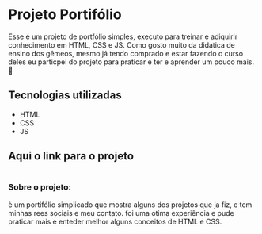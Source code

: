 # Projeto Portifólio
Esse é um projeto de portfólio simples, executo para treinar e adiquirir conhecimento em HTML, CSS e JS.
Como gosto muito da didatica de ensino dos gêmeos, mesmo já tendo comprado e estar fazendo o curso deles eu particpei do projeto para praticar e ter 
e aprender um pouco mais.
🚀




## Tecnologias utilizadas
- HTML
- CSS
- JS

## Aqui o link para o projeto

``` 

```
### Sobre o projeto:

è um portifólio simplicado que mostra alguns dos projetos que ja fiz, e tem minhas rees sociais e meu contato.
foi uma otima experiência e pude praticar mais e enteder melhor alguns conceitos de HTML e CSS. 
